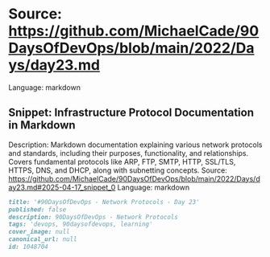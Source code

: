 # Source: https://github.com/MichaelCade/90DaysOfDevOps/blob/main/2022/Days/day23.md
Language: markdown

## Snippet: Infrastructure Protocol Documentation in Markdown
Description: Markdown documentation explaining various network protocols and standards, including their purposes, functionality, and relationships. Covers fundamental protocols like ARP, FTP, SMTP, HTTP, SSL/TLS, HTTPS, DNS, and DHCP, along with subnetting concepts.
Source: https://github.com/MichaelCade/90DaysOfDevOps/blob/main/2022/Days/day23.md#2025-04-17_snippet_0
Language: markdown

```markdown
title: '#90DaysOfDevOps - Network Protocols - Day 23'
published: false
description: 90DaysOfDevOps - Network Protocols
tags: 'devops, 90daysofdevops, learning'
cover_image: null
canonical_url: null
id: 1048704
```